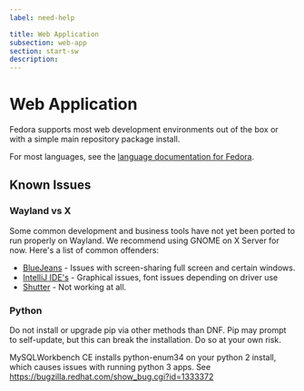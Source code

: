 ```yaml
---
label: need-help

title: Web Application
subsection: web-app
section: start-sw
description:
---
```


# Web Application
Fedora supports most web development environments out of the box or with a simple main repository package install.

For most languages, see the [language documentation for Fedora](/tech.html).

## Known Issues

### Wayland vs X
Some common development and business tools have not yet been ported to run properly on Wayland. We recommend using GNOME on X Server for now. Here's a list of common offenders:

* [BlueJeans](https://www.bluejeans.com) - Issues with screen-sharing full screen and certain windows.
* [IntelliJ IDE's](https://www.jetbrains.com) - Graphical issues, font issues depending on driver use
* [Shutter](http://shutter-project.org) - Not working at all.

### Python
Do not install or upgrade pip via other methods than DNF. Pip may prompt to self-update, but this can break the installation. Do so at your own risk.

MySQLWorkbench CE installs python-enum34 on your python 2 install, which causes issues with running python 3 apps. See https://bugzilla.redhat.com/show_bug.cgi?id=1333372
